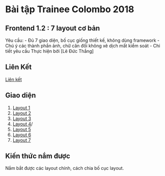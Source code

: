 # **Bài tập Trainee Colombo 2018**
## **Frontend 1.2 : 7 layout cơ bản**
Yêu cầu: - Đủ 7 giao diện, bố cục giống thiết kế, không dùng framework - Chú ý các thành phần ảnh, chữ cân đối không xê dịch mất kiểm soát - Chi tiết yêu cầu
Thực hiện bởi [Lê Đức Thắng]
## Liên Kết
[Liên kết](https://github.com/colombo-trainee/trainee_2018/blob/master/frontend/layout/simple%20layouts.psd)
## Giao diện
1. [Layout 1](https://daumarauxanh97.github.io/layout/layout1/bai1)
2. [Layout 2](https://daumarauxanh97.github.io/layout/layout2/bai2)
3. [Layout 3](https://daumarauxanh97.github.io/layout/layout3/bai3)
4. [Layout 4](https://daumarauxanh97.github.io/layout/layout4/bai4)/
5. [Layout 5](https://daumarauxanh97.github.io/layout/layout5/bai5)
6. [Layout 6](https://daumarauxanh97.github.io/layout/layout6/bai6)
7. [Layout 7](https://daumarauxanh97.github.io/layout/layout7/bai7)

## Kiến thức nắm được

Nắm bắt được các layout chính, cách chia bố cục layout.
